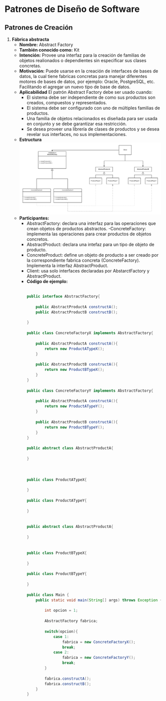 # Patrones de Diseño de Software
## Patrones de Creación
1. **Fábrica abstracta**
    - **Nombre:** Abstract Factory
    - **También conocido como:** Kit
    - **Intención:** Provee una interfaz para la creación de familias de objetos realionados o dependientes sin especificar sus clases concretas.
    - **Motivación:** Puede usarse en la creación de interfaces de bases de datos, la cual tiene fabricas concretas para manejar diferentes motores de bases de datos, por ejemplo: Oracle, PostgreSQL, etc. Facilitando el agregar un nuevo tipo de base de datos.
    - **Aplicabilidad** El patrón Abstract Factory debe ser usado cuando:
        - El sistema debe ser independiente de como sus productos son creados, compuestos y representados.
        - El sistema debe ser configurado con uno de múltiples familias de productos.
        - Una familia de objetos relacionados es diseñada para ser usada en conjunto y se debe garantizar esa restricción.
        - Se desea proveer una librería de clases de productos y se desea revelar sus interfaces, no sus implementaciones.
    -  **Estructura**
        ![Abstract Factory](Imagenes/AbstractFactory.png)
    - **Participantes:**
        - AbstractFactory: declara una interfaz para las operaciones que crean objetos de productos abstractos.
        -ConcreteFactory: implementa las operaciones para crear productos de objetos concretos.
        - AbstractProduct: declara una intefaz para un tipo de objeto de producto.
        - ConcreteProduct: define un objeto de producto a ser creado por la correspondiente fabrica concreta (ConcreteFactory). Implementa la interfaz AbstractProduct.
        - Client: usa solo interfaces declaradas por AbstarctFactory y AbstractProduct.
        - **Código de ejemplo:** 
            ```java

            public interface AbstractFactory{
    
                public AbstractProductA constructA();
                public AbstractProductB constructB();
    
            }

            public class ConcreteFactoryX implements AbstractFactory{
    
                public AbstractProductA constructA(){
                    return new ProductATypeX();
                }
    
                public AbstractProductB constructA(){
                    return new ProductBTypeX();
                }
            }

            public class ConcreteFactoryY implements AbstractFactory{
                
                public AbstractProductA constructA(){
                    return new ProductATypeY();
                }
                
                public AbstractProductB constructA(){
                    return new ProductBTypeY();
                }
            }

            public abstract class AbstractProductA{
                
            }



            public class ProductATypeX{
                
            }

            public class ProductATypeY{
                
            }


            public abstract class AbstractProductA{
                
            }


            public class ProductBTypeX{
                
            }

            public class ProductBTypeY{
                
            }

            public class Main {
                public static void main(String[] args) throws Exception {
                    
                    int opcion = 1;
                    
                    AbstractFactory fabrica;
                    
                    switch(opcion){
                        case 1:
                            fabrica = new ConcreteFactoryX();
                            break;
                        case 2:
                            fabrica = new ConcreteFactoryY();
                            break;
                    }
                    
                    fabrica.constructA();
                    fabrica.constructB();
                }
            }
            ```



